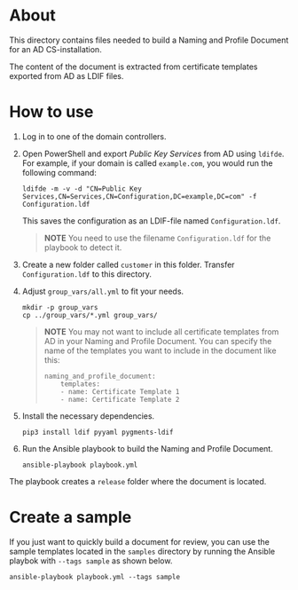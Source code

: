 About
=====

This directory contains files needed to build a Naming and Profile Document for an AD CS-installation.

The content of the document is extracted from certificate templates exported from AD as LDIF files.

How to use
==========

1. Log in to one of the domain controllers.

2. Open PowerShell and export *Public Key Services* from AD using ``ldifde``. For example, if your domain is called ``example.com``, you would run the following command:
    ```
    ldifde -m -v -d "CN=Public Key Services,CN=Services,CN=Configuration,DC=example,DC=com" -f Configuration.ldf
    ```

    This saves the configuration as an LDIF-file named ``Configuration.ldf``.

    > **NOTE** You need to use the filename ``Configuration.ldf`` for the playbook to detect it.

3. Create a new folder called ``customer`` in this folder. Transfer ``Configuration.ldf`` to this directory.

4. Adjust ``group_vars/all.yml`` to fit your needs.
    ```
    mkdir -p group_vars
    cp ../group_vars/*.yml group_vars/
    ```

    > **NOTE** You may not want to include all certificate templates from AD in your Naming and Profile Document. You can specify the name of the templates you want to include in the document like this:
    >
    > ```
    > naming_and_profile_document:
    >     templates:
    >     - name: Certificate Template 1
    >     - name: Certificate Template 2
    > ```

5. Install the necessary dependencies.
    ```
    pip3 install ldif pyyaml pygments-ldif
    ```

6. Run the Ansible playbook to build the Naming and Profile Document.
    ```
    ansible-playbook playbook.yml
    ```

The playbook creates a ``release`` folder where the document is located.

Create a sample
===============

If you just want to quickly build a document for review, you can use the sample templates located in the ``samples`` directory by running the Ansible playbok with ``--tags sample`` as shown below.
```
ansible-playbook playbook.yml --tags sample
```
